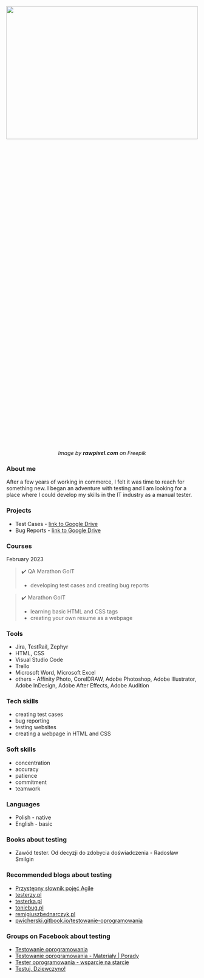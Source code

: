 <p align="center"><img src="https://img.freepik.com/darmowe-zdjecie/kobieta-korzystajaca-z-zestawu-vr_53876-129655.jpg?w=1380&t=st=1682612931~exp=1682613531~hmac=f068637cb23630a50d09db9a22b743d9ff547fbce970df509b371bf80f9526e2" width="100%" height="30%">
<i>Image by <b>rawpixel.com</b></a> on Freepik</i></p>

### About me

After a few years of working in commerce, I felt it was time to reach for something new. I began an adventure with testing and I am looking for a place where I could develop my skills in the IT industry as a manual tester.

### Projects

* <a name="testcases">Test Cases - [link to Google Drive](https://drive.google.com/drive/folders/1uRpx4_OgXgrH7y2ioXnRnO88qZUV_jfE?usp=sharing)</a>
* <a name="bugreports">Bug Reports - [link to Google Drive](https://drive.google.com/drive/folders/1bXRDoh7Rx4Mj8fWwafv0iggPIZbc3sP8?usp=sharing)</a>

### Courses

February 2023

> ✔️ QA Marathon GoIT
>* developing test cases and creating bug reports

> ✔️ Marathon GoIT
>* learning basic HTML and CSS tags
>* creating your own resume as a webpage

### Tools

* Jira, TestRail, Zephyr
* HTML, CSS
* Visual Studio Code
* Trello
* Microsoft Word, Microsoft Excel
* others - Affinity Photo, CorelDRAW, Adobe Photoshop, Adobe Illustrator, Adobe InDesign, Adobe After Effects, Adobe Audition

### Tech skills

* creating test cases
* bug reporting
* testing websites
* creating a webpage in HTML and CSS

### Soft skills

* concentration
* accuracy
* patience
* commitment
* teamwork

### Languages

* Polish - native
* English - basic

### Books about testing

* Zawód tester. Od decyzji do zdobycia doświadczenia - Radosław Smilgin

### Recommended blogs about testing

* [Przystępny słownik pojęć Agile](https://sii.pl/blog/przystepny-slownik-pojec-agile/?category=zarzadzanie-projektami&tag=agile,dictionary,scrum)
* [testerzy.pl](http://testerzy.pl)
* [testerka.pl](http://testerka.pl)
* [toniebug.pl](https://www.toniebug.pl)
* [remigiuszbednarczyk.pl](https://remigiuszbednarczyk.pl)
* [pwicherski.gitbook.io/testowanie-oprogramowania](https://pwicherski.gitbook.io/testowanie-oprogramowania)

### Groups on Facebook about testing

* [Testowanie oprogramowania](https://www.facebook.com/groups/TestowanieOprogramowania)
* [Testowanie oprogramowania - Materiały | Porady](https://www.facebook.com/groups/testowanie)
* [Tester oprogramowania - wsparcie na starcie](https://www.facebook.com/groups/testeroprogramowania)
* [Testuj, Dziewczyno!](https://www.facebook.com/groups/testujdziewczyno)
